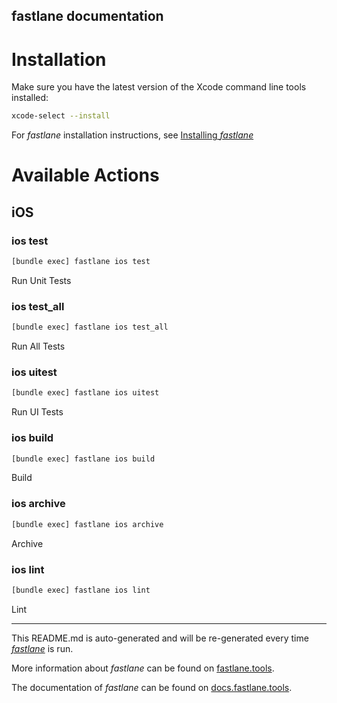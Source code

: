 fastlane documentation
----

# Installation

Make sure you have the latest version of the Xcode command line tools installed:

```sh
xcode-select --install
```

For _fastlane_ installation instructions, see [Installing _fastlane_](https://docs.fastlane.tools/#installing-fastlane)

# Available Actions

## iOS

### ios test

```sh
[bundle exec] fastlane ios test
```

Run Unit Tests

### ios test_all

```sh
[bundle exec] fastlane ios test_all
```

Run All Tests

### ios uitest

```sh
[bundle exec] fastlane ios uitest
```

Run UI Tests

### ios build

```sh
[bundle exec] fastlane ios build
```

Build

### ios archive

```sh
[bundle exec] fastlane ios archive
```

Archive

### ios lint

```sh
[bundle exec] fastlane ios lint
```

Lint

----

This README.md is auto-generated and will be re-generated every time [_fastlane_](https://fastlane.tools) is run.

More information about _fastlane_ can be found on [fastlane.tools](https://fastlane.tools).

The documentation of _fastlane_ can be found on [docs.fastlane.tools](https://docs.fastlane.tools).
